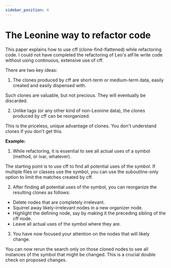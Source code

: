 ```yaml
---
sidebar_position: 4
---
```


# The Leonine way to refactor code

This paper explains how to use cff (clone-find-flattened) while
refactoring code. I could not have completed the refactoring of Leo's
atFile write code without using continuous, extensive use of cff.

There are two key ideas:

1. The clones produced by cff are short-term or medium-term data,
   easily created and easily dispensed with.

Such clones are valuable, but not precious. They will eventually be discarded.

2. Unlike tags (or any other kind of non-Leonine data), the clones
   produced by cff can be reorganized.

This is the priceless, unique advantage of clones.  You don't understand clones if you don't get this.

**Example:**

1. While refactoring, it is essential to see all actual uses of a
   symbol (method, or ivar, whatever).

The starting point is to use cff to find all potential uses of the
symbol. If multiple files or classes use the symbol, you can use the
suboutline-only option to limit the matches created by cff.

2. After finding all potential uses of the symbol, you can reorganize
   the resulting clones as follows:

- Delete nodes that are completely irrelevant.
- Squirrel away likely-irrelevant nodes in a new organizer node.
- Highlight the defining node, say by making it the preceding sibling of the cff node.
- Leave all actual uses of the symbol where they are.

3. You have now focused your attention on the nodes that will likely
   change.

You can now rerun the search only on those cloned nodes to see all
instances of the symbol that might be changed. This is a crucial
double check on proposed changes.

